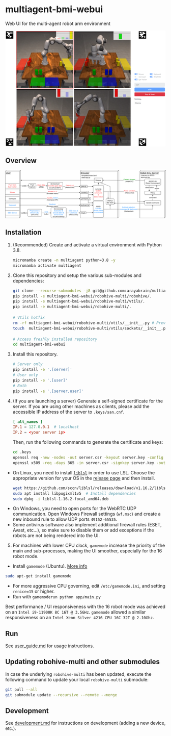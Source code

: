# multiagent-bmi-webui
Web UI for the multi-agent robot arm environment

![web interface image](assets/web_interface.png)

## Overview
![overview image](assets/overview.png)

## Installation
1. (Recommended) Create and activate a virtual environment with Python 3.8.
    ```bash
    micromamba create -n multiagent python=3.8 -y
    micromamba activate multiagent
    ```
2. Clone this repository and setup the various sub-modules and dependencies:
    ```bash
    git clone --recurse-submodules -j8 git@github.com:arayabrain/multiagent-bmi-webui.git
    pip install -e multiagent-bmi-webui/robohive-multi/robohive/.
    pip install -e multiagent-bmi-webui/robohive-multi/vtils/.
    pip install -e multiagent-bmi-webui/robohive-multi/.

    # Vtils hotfix
    rm -rf multiagent-bmi-webui/robohive-multi/vtils/__init__.py # Prevents a bug down the GELLO line of work
    touch  multiagent-bmi-webui/robohive-multi/vtils/sockets/__init__.py

    # Access freshly installed repository
    cd multiagent-bmi-webui
    ```
3. Install this repository.
    ```bash
    # Server only
    pip install -e '.[server]'
    # User only
    pip install -e '.[user]'
    # Both
    pip install -e '.[server,user]'
    ```
4. (If you are launching a server) Generate a self-signed certificate for the server. If you are using other machines as clients, please add the accessible IP address of the server to `.keys/san.cnf`.
    ```cnf
    [ alt_names ]
    IP.1 = 127.0.0.1  # localhost
    IP.2 = <your server ip>
    ```
    Then, run the following commands to generate the certificate and keys:
    ```bash
    cd .keys
    openssl req -new -nodes -out server.csr -keyout server.key -config san.cnf
    openssl x509 -req -days 365 -in server.csr -signkey server.key -out server.crt -extensions req_ext -extfile san.cnf
    ```

- On Linux, you need to install [`liblsl`](https://github.com/sccn/liblsl) in order to use LSL. Choose the appropriate version for your OS in the [release page](https://github.com/sccn/liblsl/releases) and then install.
    ```bash
    wget https://github.com/sccn/liblsl/releases/download/v1.16.2/liblsl-1.16.2-focal_amd64.deb  # Change to the appropriate OS
    sudo apt install libpugixml1v5  # Install dependencies
    sudo dpkg -i liblsl-1.16.2-focal_amd64.deb
    ```
- On Windows, you need to open ports for the WebRTC UDP communication. Open Windows Firewall settings (`wf.msc`) and create a new inbound rule to allow UDP ports `49152-65535`.
- Some antivirus software also implement additional firewall rules (ESET, Avast, etc...), so make sure to disable them or add exceptions if the robots are not being rendered into the UI.

5. For machines with lower CPU clock, `gamemode` increase the priority of the main and sub-processes, making the UI smoother, especially for the 16 robot mode.
- Install `gamemode` (Ubuntu). [More info](https://github.com/FeralInteractive/gamemode)
```bash
sudo apt-get install gamemode
```
- For more aggressive CPU governing, edit `/etc/gamemode.ini`, and setting `renice=15` or higher.
- Run with `gamemoderun python app/main.py`

Best performance / UI responsiveness with the 16 robot mode was achieved on an `Intel i9-11900K 8C 16T @ 3.5GHz`. `gamemode` allowed a similar responsiveness on an `Intel Xeon Silver 4216 CPU 16C 32T @ 2.10Ghz`.

## Run
See [user_guide.md](user_guide.md) for usage instructions.

## Updating robohive-multi and other submodules
In case the underlying `robohive-multi` has been updated, execute the following command to update your local `robohive-multi` submodule:
```bash
git pull --all
git submodule update --recursive --remote --merge
```

## Development
See [development.md](development.md) for instructions on development (adding a new device, etc.).
